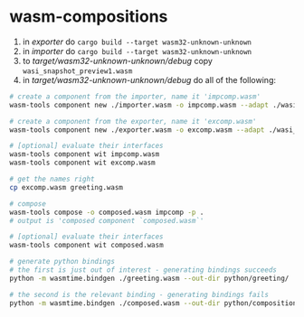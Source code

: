 # wasm-compositions

1. in *exporter* do `cargo build --target wasm32-unknown-unknown`
2. in *importer* do `cargo build --target wasm32-unknown-unknown`
3. to *target/wasm32-unknown-unknown/debug* copy `wasi_snapshot_preview1.wasm`
3. in *target/wasm32-unknown-unknown/debug* do all of the following:

```bash
# create a component from the importer, name it 'impcomp.wasm'
wasm-tools component new ./importer.wasm -o impcomp.wasm --adapt ./wasi_snapshot_preview1.wasm

# create a component from the exporter, name it 'excomp.wasm'
wasm-tools component new ./exporter.wasm -o excomp.wasm --adapt ./wasi_snapshot_preview1.wasm

# [optional] evaluate their interfaces
wasm-tools component wit impcomp.wasm
wasm-tools component wit excomp.wasm

# get the names right
cp excomp.wasm greeting.wasm

# compose
wasm-tools compose -o composed.wasm impcomp -p .
# output is 'composed component `composed.wasm`'

# [optional] evaluate their interfaces
wasm-tools component wit composed.wasm

# generate python bindings
# the first is just out of interest - generating bindings succeeds
python -m wasmtime.bindgen ./greeting.wasm --out-dir python/greeting/

# the second is the relevant binding - generating bindings fails
python -m wasmtime.bindgen ./composed.wasm --out-dir python/composition/
```

